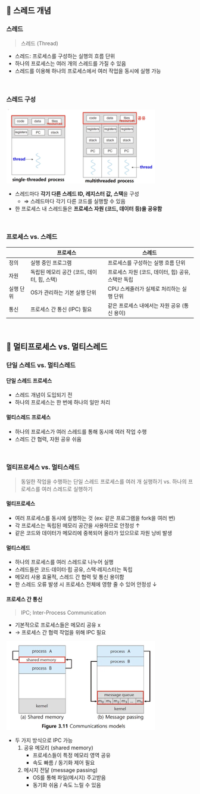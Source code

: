## 📖 스레드 개념

### 스레드

> 스레드 (Thread)
> 
- 스레드: 프로세스를 구성하는 실행의 흐름 단위
- 하나의 프로세스는 여러 개의 스레드를 가질 수 있음
- 스레드를 이용해 하나의 프로세스에서 여러 작업을 동시에 실행 가능

<br>

### 스레드 구성

<img src="images/os_02_1.png" width="400px"> 

- 스레드마다 **각기 다른 스레드 ID, 레지스터 값, 스택**을 구성
    - ⇒ 스레드마다 각기 다른 코드를 실행할 수 있음
- 한 프로세스 내 스레드들은 **프로세스 자원 (코드, 데이터 등)을 공유함**

<br>

### 프로세스 vs. 스레드

|  | 프로세스 | 스레드 |
| --- | --- | --- |
| 정의 | 실행 중인 프로그램 | 프로세스를 구성하는 실행 흐름 단위 |
| 자원 | 독립된 메모리 공간 (코드, 데이터, 힙, 스택) | 프로세스 자원 (코드, 데이터, 힙) 공유, 스택만 독립 |
| 실행 단위 | OS가 관리하는 기본 실행 단위 | CPU 스케줄러가 실제로 처리하는 실행 단위 |
| 통신 | 프로세스 간 통신 (IPC) 필요 | 같은 프로세스 내에서는 자원 공유 (통신 용이) |

<br>

## 📖 멀티프로세스 vs. 멀티스레드

### 단일 스레드 vs. 멀티스레드

#### 단일 스레드 프로세스

- 스레드 개념이 도입되기 전
- 하나의 프로세스는 한 번에 하나의 일만 처리

#### 멀티스레드 프로세스

- 하나의 프로세스가 여러 스레드를 통해 동시에 여러 작업 수행
- 스레드 간 협력, 자원 공유 쉬움
  
<br>

### 멀티프로세스 vs. 멀티스레드

> 동일한 작업을 수행하는 단일 스레드 프로세스를 여러 개 실행하기 vs. 하나의 프로세스를 여러 스레드로 실행하기

#### 멀티프로세스 

- 여러 프로세스를 동시에 실행하는 것 (ex: 같은 프로그램을 fork을 여러 번)
- 각 프로세스는 독립된 메모리 공간을 사용하므로 안정성 ↑
- 같은 코드와 데이터가 메모리에 중복되어 올라가 있으므로 자원 낭비 발생

#### 멀티스레드

- 하나의 프로세스를 여러 스레드로 나누어 실행
- 스레드들은 코드·데이터·힙 공유, 스택·레지스터는 독립
- 메모리 사용 효율적, 스레드 간 협력 및 통신 용이함
- 한 스레드 오류 발생 시 프로세스 전체에 영향 줄 수 있어 안정성 ↓

#### 프로세스 간 통신 

> IPC; Inter-Process Communication
 
- 기본적으로 프로세스들은 메모리 공유 x
- → 프로세스 간 협력 작업을 위해 IPC 필요

<img src="images/os_02_2.png" width="400px"> 

- 두 가지 방식으로 IPC 가능
    1. 공유 메모리 (shared memory)
        - 프로세스들이 특정 메모리 영역 공유
        - 속도 빠름 / 동기화 제어 필요
    2. 메시지 전달 (message passing)
        - OS를 통해 파일(메시지) 주고받음
        - 동기화 쉬움 / 속도 느릴 수 있음